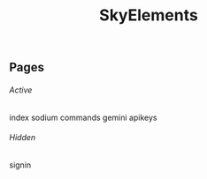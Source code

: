 <p align="center">
    <h1 align="center">SkyElements</h1>
</p>
<br/>

## Pages
###### Active
index
sodium
commands
gemini
apikeys

###### Hidden
signin
